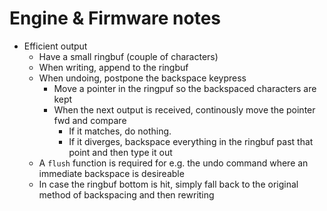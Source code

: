 # Engine & Firmware notes

- Efficient output
	- Have a small ringbuf (couple of characters)
	- When writing, append to the ringbuf
	- When undoing, postpone the backspace keypress
		- Move a pointer in the ringpuf so the backspaced characters are kept
		- When the next output is received, continously move the pointer fwd and compare
			- If it matches, do nothing.
			- If it diverges, backspace everything in the ringbuf past that point and then type it out
	- A `flush` function is required for e.g. the undo command where an immediate backspace is desireable
	- In case the ringbuf bottom is hit, simply fall back to the original method of backspacing and then rewriting
